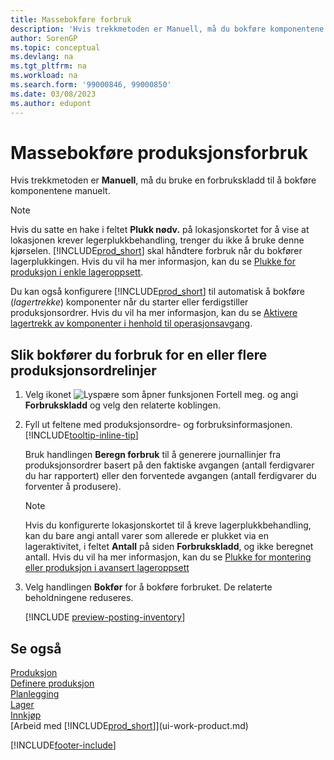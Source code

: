 ```yaml
---
title: Massebokføre forbruk
description: 'Hvis trekkmetoden er Manuell, må du bokføre komponentene manuelt ved hjelp av forbrukskladdene.'
author: SorenGP
ms.topic: conceptual
ms.devlang: na
ms.tgt_pltfrm: na
ms.workload: na
ms.search.form: '99000846, 99000850'
ms.date: 03/08/2023
ms.author: edupont
---
```

# <a name="batch-post-production-consumption"></a>Massebokføre produksjonsforbruk

Hvis trekkmetoden er **Manuell**, må du bruke en forbrukskladd til å bokføre komponentene manuelt.  

> [!NOTE]
> Hvis du satte en hake i feltet **Plukk nødv.** på lokasjonskortet for å vise at lokasjonen krever legerplukkbehandling, trenger du ikke å bruke denne kjørselen. [!INCLUDE[prod_short](includes/prod_short.md)] skal håndtere forbruk når du bokfører lagerplukkingen. Hvis du vil ha mer informasjon, kan du se [Plukke for produksjon i enkle lageroppsett](warehouse-how-to-pick-for-production.md).  

Du kan også konfigurere [!INCLUDE[prod_short](includes/prod_short.md)] til automatisk å bokføre (*lagertrekke*) komponenter når du starter eller ferdigstiller produksjonsordrer. Hvis du vil ha mer informasjon, kan du se [Aktivere lagertrekk av komponenter i henhold til operasjonsavgang](production-how-to-flush-components-according-to-operation-output.md).

## <a name="to-post-consumption-for-one-or-more-production-order-lines"></a>Slik bokfører du forbruk for en eller flere produksjonsordrelinjer

1. Velg ikonet ![Lyspære som åpner funksjonen Fortell meg.](media/ui-search/search_small.png "Fortell hva du vil gjøre") og angi **Forbrukskladd** og velg den relaterte koblingen.  
2. Fyll ut feltene med produksjonsordre- og forbruksinformasjonen. [!INCLUDE[tooltip-inline-tip](includes/tooltip-inline-tip_md.md)]  

    Bruk handlingen **Beregn forbruk** til å generere journallinjer fra produksjonsordrer basert på den faktiske avgangen (antall ferdigvarer du har rapportert) eller den forventede avgangen (antall ferdigvarer du forventer å produsere).

    > [!NOTE]
    > Hvis du konfigurerte lokasjonskortet til å kreve lagerplukkbehandling, kan du bare angi antall varer som allerede er plukket via en lageraktivitet, i feltet **Antall** på siden **Forbrukskladd**, og ikke beregnet antall. Hvis du vil ha mer informasjon, kan du se [Plukke for montering eller produksjon i avansert lageroppsett](warehouse-how-to-pick-for-internal-operations-in-advanced-warehousing.md)

3. Velg handlingen **Bokfør** for å bokføre forbruket. De relaterte beholdningene reduseres.

    [!INCLUDE [preview-posting-inventory](includes/preview-posting-inventory.md)]

## <a name="see-also"></a>Se også

[Produksjon](production-manage-manufacturing.md)  
[Definere produksjon](production-configure-production-processes.md)  
[Planlegging](production-planning.md)  
[Lager](inventory-manage-inventory.md)  
[Innkjøp](purchasing-manage-purchasing.md)  
[Arbeid med [!INCLUDE[prod_short](includes/prod_short.md)]](ui-work-product.md)  

[!INCLUDE[footer-include](includes/footer-banner.md)]
